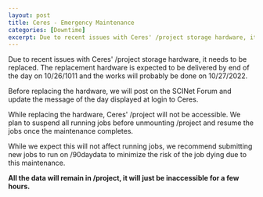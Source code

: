 ```yaml
---
layout: post
title: Ceres - Emergency Maintenance
categories: [Downtime]
excerpt: Due to recent issues with Ceres' /project storage hardware, it needs to be replaced.  The replacement hardware is expected to be delivered by end of the day on 10/26/2022 and the works will probably be done on 10/27/2022.
---
```


Due to recent issues with Ceres' /project storage hardware, it needs to be replaced.  The replacement hardware is expected to be delivered by end of the day on 10/26/1011 and the works will probably be done on 10/27/2022.

Before replacing the hardware, we will post on the SCINet Forum and update the message of the day displayed at login to Ceres.

While replacing the hardware, Ceres' /project will not be accessible.  We plan to suspend all running jobs before unmounting /project and resume the jobs once the maintenance completes.

While we expect this will not affect running jobs, we recommend submitting new jobs to run on /90daydata to minimize the risk of the job dying due to this maintenance.
 
**All the data will remain in /project, it will just be inaccessible for a few hours.**
